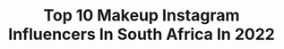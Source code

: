 ---
title: Top 10 Makeup Instagram Influencers In South Africa In 2022
description: >-
  Find top makeup Instagram influencers in South Africa in 2022. Most popular hashtags: #makeup #fashion #makeuptutorial.
platform: Instagram
hits: 145
text_top: Identify the top-rated Instagram influencers on inBeat.
text_bottom: Our platform holds 145 Instagram influencers like this in South Africa for you to work with.
profiles:
  - username: "sinothandojack"
    fullname: >-
      A REAL LIFE BARBIE 🌹
    bio: >-
      ❄️ : Snowy Jack 📖 : GOD FIRST 📍 : Cape Town 💄 : Makeup Artist 💎 : Princess treatment or leave me alone
    location: "South Africa"
    followers: 11373
    engagement: 1150
    commentsToLikes: 0.036061
    id: ckaozril9n3650i78h7fqz78n
    verified: false
    hashtags: ""
  - username: "sayladean"
    fullname: >-
      S A Y L A 🇿🇦
    bio: >-
      Pro Makeup Artist, Beauty Content Creator & Youtuber sayladean77@gmail.com @blaze_thompson98 ❤️ NEW WEEKLY VLOG⤵️
    location: "South Africa"
    followers: 38996
    engagement: 569
    commentsToLikes: 0.050090
    id: ck0u21mp5ylih0i19wt4gk04m
    verified: false
    hashtags: "#prosanahair, #realgirlsofbody, #mycottonon, #loccitaneimmortelle"
  - username: "aly_bux"
    fullname: >-
      A A L I Y A H - B U X
    bio: >-
      Redefining the beauty industry 1 eyeliner at a time. Enemies of the heir, beware 🐍 Pro Makeup Artist | Content Creator Co-Partner at @bmups_ Academy
    location: "South Africa"
    followers: 13976
    engagement: 708
    commentsToLikes: 0.109319
    id: ck15t918jgxbk0i19avy1pp4f
    verified: false
    hashtags: "#creative, #womenempowerment, #durbansouthafrica, #fashion"
  - username: "shelly_annj"
    fullname: >-
      Shelly-Ann Johnson
    bio: >-
      Romans 5:17 👑 A teacher 👩🏻‍🏫 Makeup 💄@mu_shellyann 📍🇿🇦 Cape Town For any collabs/business, please email👇🏼 🚨 new video
    location: "South Africa"
    followers: 30773
    engagement: 511
    commentsToLikes: 0.007698
    id: ck5zt823rzwsu0i14nvkbfng2
    verified: false
    hashtags: "#proudteacher, #unmeritedfavour, #unitedagainstcovid19, #makeup"
  - username: "kayyyy_macedo"
    fullname: >-
      K A Y L A   M A C E D O
    bio: >-
      INFLUENCER | FREELANCE MODEL 📍South Africa Dm me for any collaborations/enquiries @kaylamacedo.makeup
    location: "South Africa"
    followers: 14837
    engagement: 529
    commentsToLikes: 0.050491
    id: ck5zqqgedv3aw0i14jm8nqorr
    verified: false
    hashtags: "#gifted, #mycottonon, #model, #southafrica"
  - username: "cantarafarouk"
    fullname: >-
      Cantara Farouk
    bio: >-
      Pro Makeup Artist & Digital Content Creator Entrepreneur: @bycantara Johannesburg, South Africa 🇿🇦 LATEST YOUTUBE VIDEO!!
    location: "South Africa"
    followers: 34366
    engagement: 637
    commentsToLikes: 0.201814
    id: ck5q5h8hjsv750i11jq8h95t5
    verified: false
    hashtags: "#letyoureyesdothetalking, #4years, #22, #popartzombie"
  - username: "mrsroxyamas_"
    fullname: >-
      Roxy Wbff Pro
    bio: >-
      🇿🇦 MUA💋 @makeup_by_roxy_ @__raidmycloset Athlete @rishapeangels @magicbikinis @ryderwear Roxy10 WBFF Bikini Pro 6th 🌎
    location: "South Africa"
    followers: 39174
    engagement: 231
    commentsToLikes: 0.013658
    id: ck0w49eacxfyk0i195a1n2l0w
    verified: false
    hashtags: "#raidmycloset, #magicbikinis, #makeupbyroxy, #contentcreation"
  - username: "annettaprimadonna"
    fullname: >-
      𝓐𝓷𝓷𝓮𝓽𝓽𝓮 𝓚𝓮𝓶𝓹
    bio: >-
      Afrikaans 🍻 Old-fashioned Girl 🌼 Actress @ermstars 🇿🇦⁣⁣ Model @bossmodelsa 📸⁣⁣ Writer 🦊 ✨Natural Redhead⁣ ✨Haircare & Makeup⁣
    location: "South Africa"
    followers: 37677
    engagement: 477
    commentsToLikes: 0.028376
    id: ck15qfb7i2kdy0i196rs1xs3l
    verified: false
    hashtags: "#redhair, #hairtutorial, #esteelauder, #shorthair"
  - username: "jonathaninstyle"
    fullname: >-
      Jonathaninstyle
    bio: >-
      NON BINARY 💫⭐️ AFRICAN ROYALTY 👑 🤎🖤🇬🇭 MAKEUP Enthusiast FASHION degree on de MF side Built and still building MYSELF God got us all 💪🏽💪🏽
    location: "South Africa"
    followers: 44857
    engagement: 52
    commentsToLikes: 0.070765
    id: ck5c8y7phafcl0i11xwcovx5g
    verified: false
    hashtags: "#morphe, #makeuptutorial, #jonathaninstyle, #makeupartistsworldwide"
  - username: "shewolfsa"
    fullname: >-
      H A N N A H
    bio: >-
      🧿 hi there lovelies! 🐺 content creator • pro makeup artist 📍 cape town, South Africa 📹 subscribe to my channel
    location: "South Africa"
    followers: 10482
    engagement: 514
    commentsToLikes: 0.075262
    id: ck5horeghq36l0i11ooo2s5z1
    verified: false
    hashtags: "#makeuptutorial, #nanaween2020, #makeuphowto, #halloween"
---